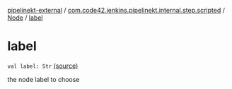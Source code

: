 [pipelinekt-external](../../index.md) / [com.code42.jenkins.pipelinekt.internal.step.scripted](../index.md) / [Node](index.md) / [label](./label.md)

# label

`val label: Str` [(source)](https://github.com/code42/pipelinekt/tree/master/internal/src/main/kotlin/com/code42/jenkins/pipelinekt/internal/step/scripted/Node.kt#L20)

the node label to choose

